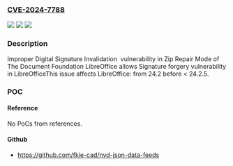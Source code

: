 ### [CVE-2024-7788](https://cve.mitre.org/cgi-bin/cvename.cgi?name=CVE-2024-7788)
![](https://img.shields.io/static/v1?label=Product&message=LibreOffice&color=blue)
![](https://img.shields.io/static/v1?label=Version&message=24.2%3C%20%3C%2024.2.5%20&color=brighgreen)
![](https://img.shields.io/static/v1?label=Vulnerability&message=CWE-347%20Improper%20Verification%20of%20Cryptographic%20Signature&color=brighgreen)

### Description

Improper Digital Signature Invalidation  vulnerability in Zip Repair Mode of The Document Foundation LibreOffice allows Signature forgery vulnerability in LibreOfficeThis issue affects LibreOffice: from 24.2 before < 24.2.5.

### POC

#### Reference
No PoCs from references.

#### Github
- https://github.com/fkie-cad/nvd-json-data-feeds

